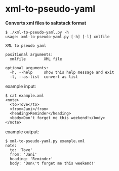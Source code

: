 # xml-to-pseudo-yaml

<b>Converts xml files to saltstack format</b>

```
$ ./xml-to-pseudo-yaml.py -h
usage: xml-to-pseudo-yaml.py [-h] [-l] xmlfile

XML to pseudo yaml

positional arguments:
  xmlfile        XML file

optional arguments:
  -h, --help     show this help message and exit
  -l, --as-list  convert as list

```

example input:

```
$ cat example.xml
<note>
  <to>Tove</to>
  <from>Jani</from>
  <heading>Reminder</heading>
  <body>Don't forget me this weekend!</body>
</note>

```

example output:

```
$ xml-to-pseudo-yaml.py example.xml 
note: 
  to: 'Tove'
  from: 'Jani'
  heading: 'Reminder'
  body: 'Don\'t forget me this weekend!'
```

